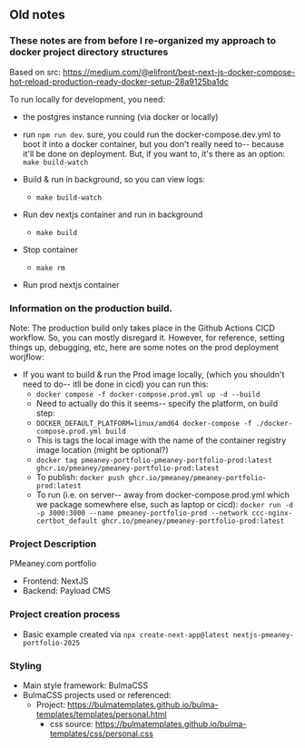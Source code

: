 ## Old notes

### These notes are from before I re-organized my approach to docker project directory structures

Based on src: https://medium.com/@elifront/best-next-js-docker-compose-hot-reload-production-ready-docker-setup-28a9125ba1dc

To run locally for development, you need:

- the postgres instance running (via docker or locally)
- run `npm run dev`. sure, you could run the docker-compose.dev.yml to boot it into a docker container, but you don't really need to-- because it'll be done on deployment. But, if you want to, it's there as an option: `make build-watch`

- Build & run in background, so you can view logs:
  - `make build-watch`
- Run dev nextjs container and run in background
  - `make build`
- Stop container
  - `make rm`
- Run prod nextjs container

### Information on the production build.

Note: The production build only takes place in the Github Actions CICD workflow. So, you can mostly disregard it. However, for reference, setting things up, debugging, etc, here are some notes on the prod deployment worjflow:

- If you want to build & run the Prod image locally, (which you shouldn't need to do-- itll be done in cicd) you can run this:
  - `docker compose -f docker-compose.prod.yml up -d --build`
  - Need to actually do this it seems-- specify the platform, on build step:
  - `DOCKER_DEFAULT_PLATFORM=linux/amd64 docker-compose -f ./docker-compose.prod.yml build`
  - This is tags the local image with the name of the container registry image location (might be optional?)
  - `docker tag pmeaney-portfolio-pmeaney-portfolio-prod:latest ghcr.io/pmeaney/pmeaney-portfolio-prod:latest`
  - To publish: `docker push ghcr.io/pmeaney/pmeaney-portfolio-prod:latest`
  - To run (i.e. on server-- away from docker-compose.prod.yml which we package somewhere else, such as laptop or cicd): `docker run -d -p 3000:3000 --name pmeaney-portfolio-prod --network ccc-nginx-certbot_default ghcr.io/pmeaney/pmeaney-portfolio-prod:latest`

### Project Description

PMeaney.com portfolio

- Frontend: NextJS
- Backend: Payload CMS

### Project creation process

- Basic example created via `npx create-next-app@latest nextjs-pmeaney-portfolio-2025`

### Styling

- Main style framework: BulmaCSS
- BulmaCSS projects used or referenced:
  - Project: https://bulmatemplates.github.io/bulma-templates/templates/personal.html
    - css source: https://bulmatemplates.github.io/bulma-templates/css/personal.css
